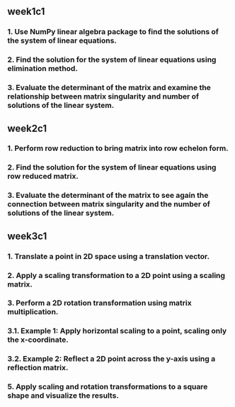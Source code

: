 ## week1c1
### 1. Use NumPy linear algebra package to find the solutions of the system of linear equations.
### 2. Find the solution for the system of linear equations using elimination method.
### 3. Evaluate the determinant of the matrix and examine the relationship between matrix singularity and number of solutions of the linear system.
## week2c1
### 1. Perform row reduction to bring matrix into row echelon form.
### 2. Find the solution for the system of linear equations using row reduced matrix.
### 3. Evaluate the determinant of the matrix to see again the connection between matrix singularity and the number of solutions of the linear system.
## week3c1
### 1. Translate a point in 2D space using a translation vector.
### 2. Apply a scaling transformation to a 2D point using a scaling matrix.
### 3. Perform a 2D rotation transformation using matrix multiplication.
### 3.1. Example 1: Apply horizontal scaling to a point, scaling only the x-coordinate.
### 3.2. Example 2: Reflect a 2D point across the y-axis using a reflection matrix.
### 5. Apply scaling and rotation transformations to a square shape and visualize the results.
